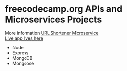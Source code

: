 # freecodecamp.org APIs and Microservices Projects   
More information [URL Shortener Microservice](https://www.freecodecamp.org/learn/apis-and-microservices/apis-and-microservices-projects/url-shortener-microservice)   
[Live app lives here](https://urlshortener.keijop.repl.co)
* Node   
* Express   
* MongoDB   
* Mongoose
            

